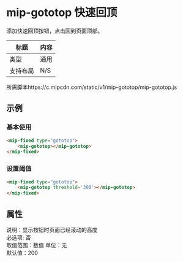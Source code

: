 # mip-gototop 快速回顶

添加快速回顶按钮，点击回到页面顶部。

标题|内容
----|----
类型|通用
支持布局|N/S
所需脚本https://c.mipcdn.com/static/v1/mip-gototop/mip-gototop.js

## 示例

### 基本使用

```html
<mip-fixed type="gototop">
    <mip-gototop></mip-gototop>
</mip-fixed>
```

### 设置阈值

```html
<mip-fixed type="gototop">
    <mip-gototop threshold='300'></mip-gototop>
</mip-fixed>
```

## 属性

说明：显示按钮时页面已经滚动的高度    
必选项: 否  
取值范围：数值
单位：无     
默认值：200
